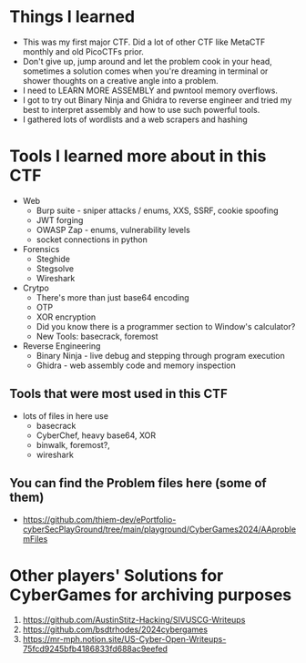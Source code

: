 # Things I learned
- This was my first major CTF. Did a lot of other CTF like MetaCTF monthly and old PicoCTFs prior. 
- Don't give up, jump around and let the problem cook in your head, sometimes a solution comes when you're dreaming in terminal or shower thoughts on a creative angle into a problem. 
- I need to LEARN MORE ASSEMBLY and pwntool memory overflows. 
- I got to try out Binary Ninja and Ghidra to reverse engineer and tried my best to interpret assembly and how to use such powerful tools.
- I gathered lots of wordlists and a web scrapers and hashing

# Tools I learned more about in this CTF

- Web 
  - Burp suite - sniper attacks / enums, XXS, SSRF, cookie spoofing
  - JWT forging
  - OWASP Zap - enums, vulnerability levels
  - socket connections in python
- Forensics
  - Steghide
  - Stegsolve
  - Wireshark
- Crytpo
  - There's more than just base64 encoding
  - OTP
  - XOR encryption
  - Did you know there is a programmer section to Window's calculator?
  - New Tools: basecrack, foremost
- Reverse Engineering
  - Binary Ninja - live debug and stepping through program execution
  - Ghidra - web assembly code and memory inspection


## Tools that were most used in this CTF

- lots of files in here use
  - basecrack
  - CyberChef, heavy base64, XOR
  - binwalk, foremost?, 
  - wireshark
  


## You can find the Problem files here (some of them)
- https://github.com/thiem-dev/ePortfolio-cyberSecPlayGround/tree/main/playground/CyberGames2024/AAproblemFiles 

# Other players' Solutions for CyberGames for archiving purposes
1. https://github.com/AustinStitz-Hacking/SIVUSCG-Writeups 
2. https://github.com/bsdtrhodes/2024cybergames 
3. https://mr-mph.notion.site/US-Cyber-Open-Writeups-75fcd9245bfb4186833fd688ac9eefed 
